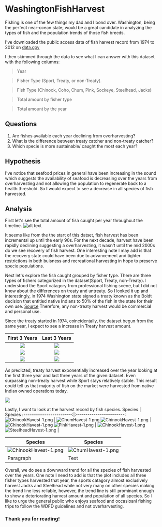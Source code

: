 # WashingtonFishHarvest
Fishing is one of the few things my dad and I bond over. Washington, being the perfect near-ocean state, would be a great candidate in analyzing the types of fish and the population trends of those fish breeds.

I've downloaded the public access data of fish harvest record from 1974 to 2012 on [data.gov](https://catalog.data.gov/dataset/washington-anadromous-fish-harvest-data-1974-2012)

I then skimmed through the data to see what I can answer with this dataset with the following columns:
>Year

>Fisher Type (Sport, Treaty, or non-Treaty).

>Fish Type (Chinook, Coho, Chum, Pink, Sockeye, Steelhead, Jacks)

>Total amount by fisher type

>Total amount by the year

## Questions
1. Are fishes available each year declining from overharvesting?
2. What is the difference between treaty catcher and non-treaty catcher?
3. Which specie is more sustainable/ caught the most each year?

## Hypothesis
I've notice that seafood prices in general have been increasing in the sound which suggests the availability of seafood is decreasing over the years from overharvesting and not allowing the population to regenerate back to a health threshold. So I would expect to see a decrease in all species of fish harvested.

## Analysis

First let's see the total amount of fish caught per year throughout the timeline. 
![alt text](https://github.com/Zensius/WashingtonFishHarvest/blob/main/Figures/TotalFishHarvested-1.png "TotalFishHarvested")

It seems like from the the start of this datset, fish harvest has been incremental up until the early 90s. For the next decade, harvest have been rapidly declining suggesting a overharvesting, it wasn't until the mid 2000s do we see recovery of fish harvest. One interesting note I may add is that the recovery state could have been due to advancement and tighter restrictions in both buisness and recreational harvesting in hope to preserve specie populations. 

Next let's explore the fish caught grouped by fisher type. There are three types of fishers categorized in the dataset(Sport, Treaty, non-Treaty). I understood the Sport catagory from professional fishing scene, but I did not know about the differences on treaty and untreaty. So I looked it up and interestingly, in 1974 Washington state signed a treaty known as the Boldt decision that entitled native Indians to 50% of the fish in the state for their own use. [Source](https://www.historylink.org/file/21084) Therefore, any non-treaty harvest would be commercial and personal use. 

Since the treaty started in 1974, coincidentally, the dataset begun from the same year, I expect to see a increase in Treaty harvest amount.

First 3 Years            |  Last 3 Years
:-------------------------:|:-------------------------:
![](https://github.com/Zensius/WashingtonFishHarvest/blob/main/Figures/FisherType1974-1.png)  |  ![](https://github.com/Zensius/WashingtonFishHarvest/blob/main/Figures/FisherType2009-1.png)
![](https://github.com/Zensius/WashingtonFishHarvest/blob/main/Figures/FisherType1975-1.png)  |  ![](https://github.com/Zensius/WashingtonFishHarvest/blob/main/Figures/FisherType2010-1.png)
![](https://github.com/Zensius/WashingtonFishHarvest/blob/main/Figures/FisherType1976-1.png)  |  ![](https://github.com/Zensius/WashingtonFishHarvest/blob/main/Figures/FisherType2011-1.png)


As predicted, treaty harvest exponentially increased over the year looking at the first three year and last three years of the given dataset. Even surpassing non-treaty harvest while Sport stays relatively stable. This result could tell us that majority of fish on the market were harvested from native Indian owned operations today. 

![](https://github.com/Zensius/WashingtonFishHarvest/blob/main/Figures/Yearly%20by%20Type-1.png)


Lastly, I want to look at the harvest record by fish species.
       Species       |   Species
:-------------------------:|:-------------------------:
<img src="./Figures/ChinookHavest-1.png" alt="ChinookHavest-1.png">  | <img src="./Figures/ChumHavest-1.png" alt="ChumHavest-1.png">
<img src="./Figures/CohoHavest-1.png" alt="ChinookHavest-1.png">  | <img src="./Figures/JacksHavest-1.png" alt="ChinookHavest-1.png">
<img src="./Figures/ChinookHavest-1.png" alt="PinkHavest-1.png">  | <img src="./Figures/SockeyeHavest-1.png" alt="ChinookHavest-1.png">
<img src="./Figures/ChinookHavest-1.png" alt="SteelheadHavest-1.png">  | 

| Species      | Species |
| ----------- | ----------- |
| <img src="./Figures/ChinookHavest-1.png" alt="ChinookHavest-1.png">      | <img src="./Figures/ChumHavest-1.png" alt="ChumHavest-1.png">       |
| Paragraph   | Text        |

Overall, we do see a downward trend for all the species of fish harvested over the years. One note I need to add is that the plot includes all three fisher types harvested that year, the sports catagory almost exclusively harvest Jacks and Steelhead while not very many on other species making the trend line less reliable, however, the trend line is still prominant enough to show a deteriorating harvest amount and population of all species. So I like to urge the general public who enjoys seafood and occasioanl fishing trips to follow the WDFD guidelines and not overharvesting. 

### Thank you for reading! 
